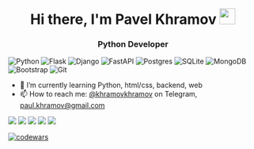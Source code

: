 <h1 align="center">Hi there, I'm Pavel Khramov
<img src="https://github.com/blackcater/blackcater/raw/main/images/Hi.gif" height="32"/></h1>
<h3 align="center">Python Developer</h3>

![Python](https://img.shields.io/badge/python-3670A0?style=for-the-badge&logo=python&logoColor=ffdd54) ![Flask](https://img.shields.io/badge/flask-%23000.svg?style=for-the-badge&logo=flask&logoColor=white) ![Django](https://img.shields.io/badge/django-%23092E20.svg?style=for-the-badge&logo=django&logoColor=white) ![FastAPI](https://img.shields.io/badge/FastAPI-005571?style=for-the-badge&logo=fastapi) ![Postgres](https://img.shields.io/badge/postgres-%23316192.svg?style=for-the-badge&logo=postgresql&logoColor=white) ![SQLite](https://img.shields.io/badge/sqlite-%2307405e.svg?style=for-the-badge&logo=sqlite&logoColor=white) ![MongoDB](https://img.shields.io/badge/MongoDB-%234ea94b.svg?style=for-the-badge&logo=mongodb&logoColor=white) ![Bootstrap](https://img.shields.io/badge/bootstrap-%23563D7C.svg?style=for-the-badge&logo=bootstrap&logoColor=white) ![Git](https://img.shields.io/badge/git-%23F05033.svg?style=for-the-badge&logo=git&logoColor=white)

- 🌱 I’m currently learning Python, html/css, backend, web
- 📫 How to reach me: [@khramovkhramov](https://t.me/khramovkhramov) on Telegram, paul.khramov@gmail.com

![](http://github-profile-summary-cards.vercel.app/api/cards/profile-details?username=KhramovKhramov&theme=github_dark)
![](http://github-profile-summary-cards.vercel.app/api/cards/repos-per-language?username=KhramovKhramov&theme=github_dark) ![](http://github-profile-summary-cards.vercel.app/api/cards/most-commit-language?username=KhramovKhramov&theme=github_dark)
![](http://github-profile-summary-cards.vercel.app/api/cards/stats?username=KhramovKhramov&theme=github_dark) ![](http://github-profile-summary-cards.vercel.app/api/cards/productive-time?username=KhramovKhramov&theme=github_dark&utcOffset=8)

[![codewars](https://www.codewars.com/users/half-blood_coder/badges/large)](https://www.codewars.com/users/half-blood_coder)   
